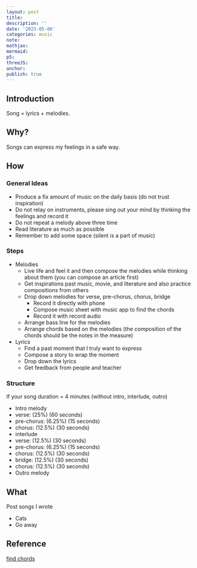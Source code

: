 ```yaml
---
layout: post
title:
description: ''
date: '2023-05-06'
categories: music
note:
mathjax:
mermaid:
p5:
threeJS:
anchor:
publish: true
---
```


## Introduction

Song = lyrics + melodies.

## Why?

Songs can express my feelings in a safe way.

## How

### General Ideas

* Produce a fix amount of music on the daily basis (do not trust inspiration)
* Do not relay on instruments, please sing out your mind by thinking the feelings and record it
* Do not repeat a melody above three time
* Read literature as much as possible
* Remember to add some space (silent is a part of music)

### Steps

* Melodies
  * Live life and feel it and then compose the melodies while thinking about them (you can compose an article first)
  * Get inspirations past music, movie, and literature and also practice compositions from others
  * Drop down melodies for verse, pre-chorus, chorus, bridge
    * Record it directly with phone
    * Compose music sheet with music app to find the chords
    * Record it with record audio
  * Arrange bass line for the melodies
  * Arrange chords based on the melodies (the composition of the chords should be the notes in the measure)
* Lyrics
  * Find a past moment that I truly want to express
  * Compose a story to wrap the moment
  * Drop down the lyrics
  * Get feedback from people and teacher

### Structure

If your song duration = 4 minutes (without intro, interlude, outro)

* Intro melody
* verse: (25%) (60 seconds)
* pre-chorus: (6.25%) (15 seconds)
* chorus: (12.5%) (30 seconds)
* interlude
* verse: (12.5%) (30 seconds)
* pre-chorus: (6.25%) (15 seconds)
* chorus: (12.5%) (30 seconds)
* bridge: (12.5%) (30 seconds)
* chorus: (12.5%) (30 seconds)
* Outro melody

## What

Post songs I wrote

* Cats
* Go away

## Reference

[find chords](https://www.scales-chords.com/chord-namer/)
